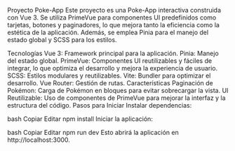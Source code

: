 Proyecto Poke-App
Este proyecto es una Poke-App interactiva construida con Vue 3. Se utiliza PrimeVue para componentes UI predefinidos como tarjetas, botones y paginadores, lo que mejora tanto la eficiencia como la estética de la aplicación. Además, se emplea Pinia para el manejo del estado global y SCSS para los estilos.

Tecnologías
Vue 3: Framework principal para la aplicación.
Pinia: Manejo del estado global.
PrimeVue: Componentes UI reutilizables y fáciles de integrar, lo que optimiza el desarrollo y mejora la experiencia de usuario.
SCSS: Estilos modulares y reutilizables.
Vite: Bundler para optimizar el desarrollo.
Vue Router: Gestión de rutas.
Características
Paginación de Pokémon: Carga de Pokémon en bloques para evitar sobrecargar la vista.
UI Reutilizable: Uso de componentes de PrimeVue para mejorar la interfaz y la estructura del código.
Pasos para Iniciar
Instalar dependencias:

bash
Copiar
Editar
npm install
Iniciar la aplicación:

bash
Copiar
Editar
npm run dev
Esto abrirá la aplicación en http://localhost:3000.
